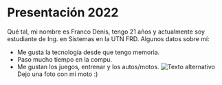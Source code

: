 # Presentación 2022
Qué tal, mi nombre es Franco Denis, tengo 21 años y actualmente soy estudiante de Ing. en Sistemas en la UTN FRD.
Algunos datos sobre mí:
- Me gusta la tecnología desde que tengo memoria.
- Paso mucho tiempo en la compu.
- Me gustan los juegos, entrenar y los autos/motos.
![Texto alternativo](file:///C:/Users/franc/Desktop/yo.jpg "Título alternativo")
Dejo una foto con mi moto :)
